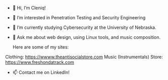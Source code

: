 - 👋 Hi, I’m Cleniq!
- 👀 I’m interested in Penetration Testing and Security Engineering
- 🌱 I’m currently studying Cybersecurity at the University of Nebraska.
- 💞️ Ask me about web design, using Linux tools, and music composition.

  Here are some of my sites:

 Clothing: https://wwww.theantisocialstore.com
 Music (Instrumentals) Store: https://www.freshondatrack.com
 
- 📫 Contact me on LinkedIn! 

<!---
cdanescmd/cdanescmd is a ✨ special ✨ repository because its `README.md` (this file) appears on your GitHub profile.
You can click the Preview link to take a look at your changes.
--->
